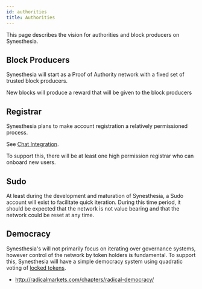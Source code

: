 ```yaml
---
id: authorities
title: Authorities
---
```


This page describes the vision for authorities and block producers on Synesthesia.

## Block Producers

Synesthesia will start as a Proof of Authority network with a fixed set of trusted block producers.

New blocks will produce a reward that will be given to the block producers

## Registrar

Synesthesia plans to make account registration a relatively permissioned process.

See [Chat Integration](./chat.md).

To support this, there will be at least one high permission registrar who can onboard new users.

## Sudo

At least during the development and maturation of Synesthesia, a Sudo account will exist to facilitate
quick iteration. During this time period, it should be expected that the network is not value bearing
and that the network could be reset at any time.

## Democracy

Synesthesia's will not primarily focus on iterating over governance systems, however control of
the network by token holders is fundamental. To support this, Synesthesia will have a simple
democracy system using quadratic voting of [locked tokens](./tokens#locked).

* http://radicalmarkets.com/chapters/radical-democracy/
